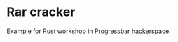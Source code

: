 Rar cracker
===========

Example for Rust workshop in [Progressbar hackerspace](https://progressbar.sk).
